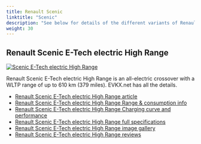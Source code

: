 ```yaml
---
title: Renault Scenic
linktitle: "Scenic"
description: "See below for details of the different variants of Renault Scenic"
weight: 30
---
```

## Renault Scenic E-Tech electric High Range

<a href="/models/renault/scenic/scenic_e-tech_electric_high_range/"><img src="https://media.evkx.net/multimedia/models/renault/scenic/scenic_e-tech_electric_high_range/main_1_st.jpg" class="img-fluid" alt="Scenic E-Tech electric High Range" ></a>

Renault Scenic E-Tech electric High Range is an all-electric crossover with a WLTP range of up to 610 km (379 miles). EVKX.net has all the details. 

- [Renault Scenic E-Tech electric High Range article](/models/renault/scenic/scenic_e-tech_electric_high_range/)
- [Renault Scenic E-Tech electric High Range Range & consumption info](/models/renault/scenic/scenic_e-tech_electric_high_range/rangeandconsumption)
- [Renault Scenic E-Tech electric High Range Charging curve and performance](/models/renault/scenic/scenic_e-tech_electric_high_range/chargingcurve)
- [Renault Scenic E-Tech electric High Range full specifications](/models/renault/scenic/scenic_e-tech_electric_high_range/specifications)
- [Renault Scenic E-Tech electric High Range image gallery](/models/renault/scenic/scenic_e-tech_electric_high_range/gallery)
- [Renault Scenic E-Tech electric High Range reviews](/models/renault/scenic/scenic_e-tech_electric_high_range/reviews)

